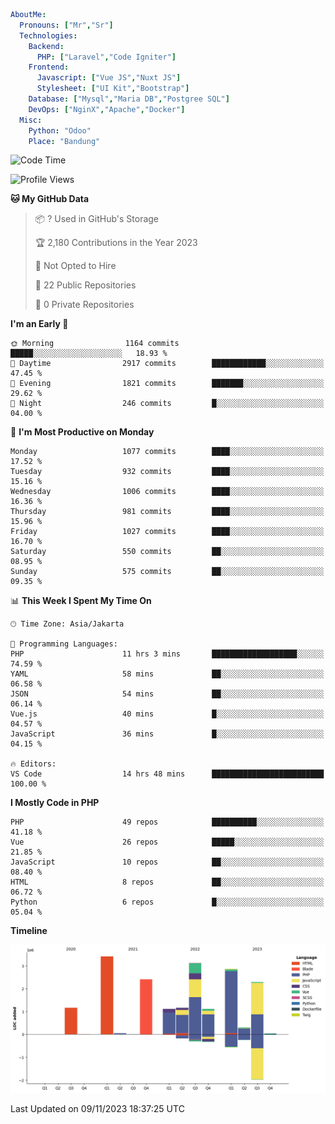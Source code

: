 ```yaml
AboutMe:
  Pronouns: ["Mr","Sr"]
  Technologies:
    Backend:
      PHP: ["Laravel","Code Igniter"]
    Frontend:
      Javascript: ["Vue JS","Nuxt JS"]
      Stylesheet: ["UI Kit","Bootstrap"]
    Database: ["Mysql","Maria DB","Postgree SQL"]
    DevOps: ["NginX","Apache","Docker"]
  Misc:
    Python: "Odoo"
    Place: "Bandung"
```

<!--START_SECTION:waka-->
![Code Time](http://img.shields.io/badge/Code%20Time-811%20hrs%2036%20mins-blue)

![Profile Views](http://img.shields.io/badge/Profile%20Views-4-blue)

**🐱 My GitHub Data** 

> 📦 ? Used in GitHub's Storage 
 > 
> 🏆 2,180 Contributions in the Year 2023
 > 
> 🚫 Not Opted to Hire
 > 
> 📜 22 Public Repositories 
 > 
> 🔑 0 Private Repositories 
 > 
**I'm an Early 🐤** 

```text
🌞 Morning                1164 commits        █████░░░░░░░░░░░░░░░░░░░░   18.93 % 
🌆 Daytime                2917 commits        ████████████░░░░░░░░░░░░░   47.45 % 
🌃 Evening                1821 commits        ███████░░░░░░░░░░░░░░░░░░   29.62 % 
🌙 Night                  246 commits         █░░░░░░░░░░░░░░░░░░░░░░░░   04.00 % 
```
📅 **I'm Most Productive on Monday** 

```text
Monday                   1077 commits        ████░░░░░░░░░░░░░░░░░░░░░   17.52 % 
Tuesday                  932 commits         ████░░░░░░░░░░░░░░░░░░░░░   15.16 % 
Wednesday                1006 commits        ████░░░░░░░░░░░░░░░░░░░░░   16.36 % 
Thursday                 981 commits         ████░░░░░░░░░░░░░░░░░░░░░   15.96 % 
Friday                   1027 commits        ████░░░░░░░░░░░░░░░░░░░░░   16.70 % 
Saturday                 550 commits         ██░░░░░░░░░░░░░░░░░░░░░░░   08.95 % 
Sunday                   575 commits         ██░░░░░░░░░░░░░░░░░░░░░░░   09.35 % 
```


📊 **This Week I Spent My Time On** 

```text
🕑︎ Time Zone: Asia/Jakarta

💬 Programming Languages: 
PHP                      11 hrs 3 mins       ███████████████████░░░░░░   74.59 % 
YAML                     58 mins             ██░░░░░░░░░░░░░░░░░░░░░░░   06.58 % 
JSON                     54 mins             ██░░░░░░░░░░░░░░░░░░░░░░░   06.14 % 
Vue.js                   40 mins             █░░░░░░░░░░░░░░░░░░░░░░░░   04.57 % 
JavaScript               36 mins             █░░░░░░░░░░░░░░░░░░░░░░░░   04.15 % 

🔥 Editors: 
VS Code                  14 hrs 48 mins      █████████████████████████   100.00 % 
```

**I Mostly Code in PHP** 

```text
PHP                      49 repos            ██████████░░░░░░░░░░░░░░░   41.18 % 
Vue                      26 repos            █████░░░░░░░░░░░░░░░░░░░░   21.85 % 
JavaScript               10 repos            ██░░░░░░░░░░░░░░░░░░░░░░░   08.40 % 
HTML                     8 repos             ██░░░░░░░░░░░░░░░░░░░░░░░   06.72 % 
Python                   6 repos             █░░░░░░░░░░░░░░░░░░░░░░░░   05.04 % 
```



**Timeline**

![Lines of Code chart](https://raw.githubusercontent.com/vheins/vheins/main/assets/bar_graph.png)


 Last Updated on 09/11/2023 18:37:25 UTC
<!--END_SECTION:waka-->
